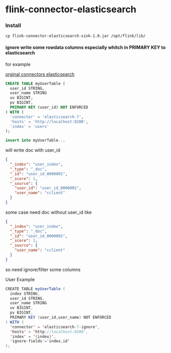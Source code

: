 # flink-connector-elasticsearch

### Install

`cp flink-connector-elasticsearch-sink-1.0.jar /opt/flink/lib/`

#### ignore write some rowdata columns especially whitch in PRIMARY KEY to elasticsearch

for example

[orginal connectors elasticsearch](https://github.com/apache/flink/tree/release-1.13.1/flink-connectors/flink-connector-elasticsearch7)

```sql
CREATE TABLE myUserTable (
  user_id STRING,
  user_name STRING
  uv BIGINT,
  pv BIGINT,
  PRIMARY KEY (user_id) NOT ENFORCED
) WITH (
  'connector' = 'elasticsearch-7',
  'hosts' = 'http://localhost:9200',
  'index' = 'users'
);

insert into myUserTable...
```

will write doc with user_id
```json
{
  "_index": "user_index",
  "_type": "_doc",
  "_id": "user_id_0000001",
  "_score": 1,
  "_source": {
    "user_id": "user_id_0000001",
    "user_name": "cclient"
  }
}    
```

some case need doc without user_id like

```json
{
  "_index": "user_index",
  "_type": "_doc",
  "_id": "user_id_0000001",
  "_score": 1,
  "_source": {
    "user_name": "cclient"
  }
}    
```

so need ignore/filter some columns

User Example 

```java
CREATE TABLE myUserTable (
  index STRING,
  user_id STRING,
  user_name STRING
  uv BIGINT,
  pv BIGINT,
  PRIMARY KEY (user_id,user_name) NOT ENFORCED
) WITH (
  'connector' = 'elasticsearch-7-ignore',
  'hosts' = 'http://localhost:9200',
  'index' = '{index}',
  'ignore-fields'='index,id'
);

```

